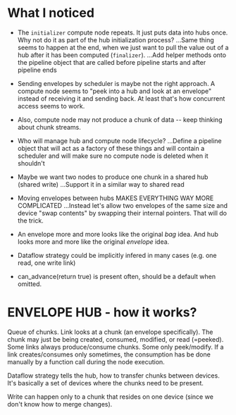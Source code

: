 # What I noticed

- The `initializer` compute node repeats. It just puts data into hubs once.
    Why not do it as part of the hub initialization process?
    ...Same thing seems to happen at the end, when we just want to pull the value
    out of a hub after it has been computed (`finalizer`).
    ...Add helper methods onto the pipeline object that are called before
    pipeline starts and after pipeline ends

- Sending envelopes by scheduler is maybe not the right approach. A compute node
    seems to "peek into a hub and look at an envelope" instead of receiving it
    and sending back. At least that's how concurrent access seems to work.

- Also, compute node may not produce a chunk of data -- keep thinking about
    chunk streams.

- Who will manage hub and compute node lifecycle?
    ...Define a pipeline object that will act as a factory of these things
    and will contain a scheduler
    and will make sure no compute node is deleted when it shouldn't

- Maybe we want two nodes to produce one chunk in a shared hub (shared write)
    ...Support it in a similar way to shared read

- Moving envelopes between hubs MAKES EVERYTHING WAY MORE COMPLICATED
    ...Instead let's allow two envelopes of the same size and device
    "swap contents" by swapping their internal pointers. That will do the trick.

- An envelope more and more looks like the original *bag* idea. And hub looks
    more and more like the original *envelope* idea.

- Dataflow strategy could be implicitly infered in many cases (e.g. one read, one write link)

- can_advance(return true) is present often, should be a default when omitted.


# ENVELOPE HUB - how it works?

Queue of chunks. Link looks at a chunk (an envelope specifically). The chunk may just be being created, consumed, modified, or read (=peeked). Some links always produce/consume chunks. Some only peek/modify. If a link creates/consumes only sometimes, the consumption has be done manually by a function call during the node execution.

Dataflow strategy tells the hub, how to transfer chunks between devices. It's basically a set of devices where the chunks need to be present.

Write can happen only to a chunk that resides on one device (since we don't know how to merge changes).
